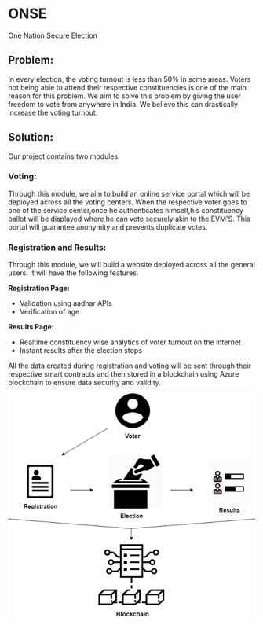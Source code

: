 
# ONSE
One Nation Secure Election

## Problem:
In every election, the voting turnout is less than 50% in some areas. Voters not being able to attend their respective constituencies is one of the main reason for this problem. We aim to solve this problem by giving the user freedom to vote from anywhere in India. We believe this can drastically increase the voting turnout.

## Solution:
Our project contains two modules.

### Voting:
Through this module, we aim to build an online service portal which will be deployed across all the voting centers. When the respective voter goes to one of the service center,once he authenticates himself,his constituency ballot will be displayed where he can vote securely akin to the EVM'S. This portal will guarantee anonymity and prevents duplicate votes.

### Registration and Results:
Through this module, we will build a website deployed across all the general users. It will have the following features.

**Registration Page:**
- Validation using aadhar APIs
- Verification of age

**Results Page:**
- Realtime constituency wise analytics of voter turnout on the internet
- Instant results after the election stops

All the data created during registration and voting will be sent through their respective smart contracts and then stored in a blockchain using Azure blockchain to ensure data security and validity.

![Flow](./flow.png)
